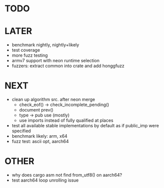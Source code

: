 # TODO

# LATER
* benchmark nightly, nightly+likely
* test coverage
* more fuzz testing
* armv7 support with neon runtime selection
* fuzzers: extract common into crate and add honggfuzz

# NEXT
* clean up algorithm src. after neon merge
  * check_eof() -> check_incomplete_pending()
  * document prev()
  * type -> pub use (mostly)
  * use imports instead of fully qualified at places
* test all available stable implementations by default as if public_imp were specified
* benchmark likely: arm, x64
* fuzz test: ascii opt, aarch64

# OTHER
* why does cargo asm not find from_utf8() on aarch64?
* test aarch64 loop unrolling issue